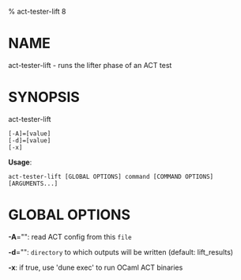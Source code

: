 % act-tester-lift 8

# NAME

act-tester-lift - runs the lifter phase of an ACT test

# SYNOPSIS

act-tester-lift

```
[-A]=[value]
[-d]=[value]
[-x]
```

**Usage**:

```
act-tester-lift [GLOBAL OPTIONS] command [COMMAND OPTIONS] [ARGUMENTS...]
```

# GLOBAL OPTIONS

**-A**="": read ACT config from this `file`

**-d**="": `directory` to which outputs will be written (default: lift_results)

**-x**: if true, use 'dune exec' to run OCaml ACT binaries

